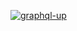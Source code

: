 [![graphql-up](http://static.graph.cool/images/graphql-up.svg)](https://www.graph.cool/graphql-up/new?source=http://graphqlbin.com/conferences.graphql)
